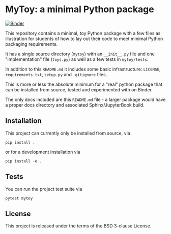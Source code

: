 # MyToy: a minimal Python package

[![Binder](https://mybinder.org/badge_logo.svg)](https://mybinder.org/v2/gh/fperez/mytoy/HEAD?urlpath=lab)

This repository contains a minimal, toy Python package with a few files as illustration for students of how to lay out their code to meet minimal Python packaging requirements.

It has a single source directory (`mytoy`) with an `__init__.py` file and one "implementation" file (`toys.py`) as well as a few tests in `mytoy/tests`.

In addition to this `README.md` it includes some basic infrastructure: `LICENSE`, `requirements.txt`, `setup.py` and `.gitignore` files.

This is more or less the absolute minimum for a "real" python package that can be installed from source, tested and experimented with on Binder.

The only docs included are this `README.md` file - a larger package would have a proper docs directory and associated Sphinx/JupyterBook build.


## Installation

This project can currently only be installed from source, via

```
pip install .
```

or for a development installation via


```
pip install -e .
```

## Tests

You can run the project test suite via

```
pytest mytoy
```

## License

This project is released under the terms of the BSD 3-clause License.

